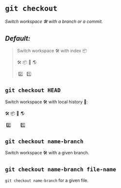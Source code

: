 # `git checkout`

_Switch workspace :hammer_and_wrench: with a branch or a commit._

## **_Default:_**

> Switch workspace :hammer_and_wrench: with index :package:
>
> :hammer_and_wrench: :package: :page_with_curl: :earth_americas:
>
> &nbsp;:two: &nbsp; :one:

## `git checkout HEAD`

Switch workspace :hammer_and_wrench: with local history :page_with_curl::

:hammer_and_wrench: :package: :page_with_curl: :earth_americas:

&nbsp;:two: &nbsp; &nbsp; &nbsp; &nbsp;:one:

## `git checkout name-branch`

Switch workspace :hammer_and_wrench: with a given branch.

## `git checkout name-branch file-name`

`git checkout name-branch` for a given file.

